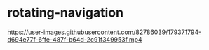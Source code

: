 # rotating-navigation

https://user-images.githubusercontent.com/82786039/179371794-d694e77f-6ffe-487f-b64d-2c91f349953f.mp4

